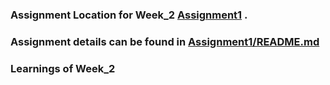 ### Assignment Location for Week_2 [Assignment1](./Assignment1) . 
### Assignment details can be found in [Assignment1/README.md](./Assignment1/README.md)

### Learnings of Week_2
